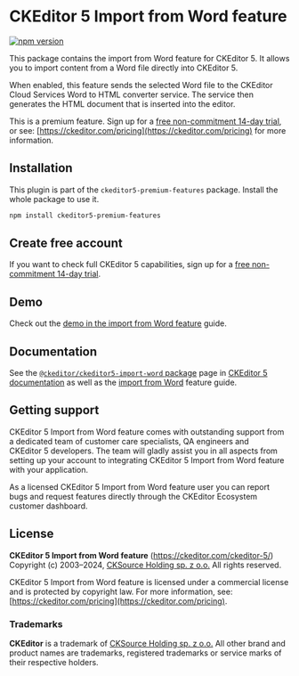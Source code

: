 CKEditor&nbsp;5 Import from Word feature
========================================

[![npm version](https://badge.fury.io/js/%40ckeditor%2Fckeditor5-import-word.svg)](https://www.npmjs.com/package/@ckeditor/ckeditor5-import-word)

This package contains the import from Word feature for CKEditor&nbsp;5. It allows you to import content from a Word file directly into CKEditor&nbsp;5.

When enabled, this feature sends the selected Word file to the CKEditor Cloud Services Word to HTML converter service. The service then generates the HTML document that is inserted into the editor.

This is a premium feature. Sign up for a [free non-commitment 14-day trial](https://portal.ckeditor.com/checkout?plan=free), or see: [https://ckeditor.com/pricing](https://ckeditor.com/pricing) for more information.

## Installation

This plugin is part of the `ckeditor5-premium-features` package. Install the whole package to use it.

```bash
npm install ckeditor5-premium-features
```

## Create free account

If you want to check full CKEditor&nbsp;5 capabilities, sign up for a [free non-commitment 14-day trial](https://portal.ckeditor.com/checkout?plan=free).

## Demo

Check out the [demo in the import from Word feature](https://ckeditor.com/docs/ckeditor5/latest/features/converters/import-word/import-word/import-word.html#demo) guide.

## Documentation

See the [`@ckeditor/ckeditor5-import-word` package](https://ckeditor.com/docs/ckeditor5/latest/api/import-word.html) page in [CKEditor&nbsp;5 documentation](https://ckeditor.com/docs/ckeditor5/latest/) as well as the [import from Word](https://ckeditor.com/docs/ckeditor5/latest/features/converters/import-word/import-word/import-word.html) feature guide.

## Getting support

CKEditor&nbsp;5 Import from Word feature comes with outstanding support from a dedicated team of customer care specialists, QA engineers and CKEditor&nbsp;5 developers. The team will gladly assist you in all aspects from setting up your account to integrating CKEditor&nbsp;5 Import from Word feature with your application.

As a licensed CKEditor&nbsp;5 Import from Word feature user you can report bugs and request features directly through the CKEditor Ecosystem customer dashboard.


## License

**CKEditor&nbsp;5 Import from Word feature** (https://ckeditor.com/ckeditor-5/)<br>
Copyright (c) 2003–2024, [CKSource Holding sp. z o.o.](https://cksource.com)  All rights reserved.

CKEditor&nbsp;5 Import from Word feature is licensed under a commercial license and is protected by copyright law. For more information, see: [https://ckeditor.com/pricing](https://ckeditor.com/pricing).

### Trademarks

**CKEditor** is a trademark of [CKSource Holding sp. z o.o.](https://cksource.com)  All other brand and product names are trademarks, registered trademarks or service marks of their respective holders.
